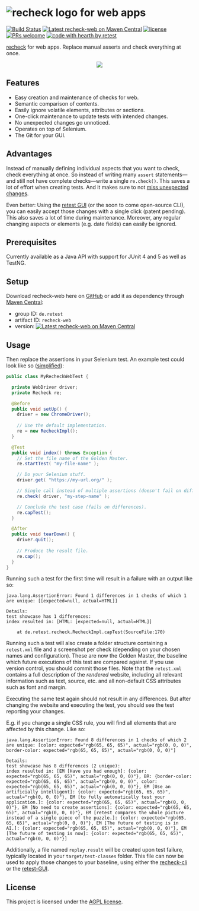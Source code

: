 # ![recheck logo](https://user-images.githubusercontent.com/1871610/41766965-b69d46a2-7608-11e8-97b4-c6b0f047d455.png) for web apps

[![Build Status](https://travis-ci.com/retest/recheck-web.svg?branch=master)](https://travis-ci.com/retest/recheck-web)
[![Latest recheck-web on Maven Central](https://maven-badges.herokuapp.com/maven-central/de.retest/recheck-web/badge.svg?style=flat)](https://mvnrepository.com/artifact/de.retest/recheck-web)
[![license](https://img.shields.io/badge/license-AGPL-brightgreen.svg)](https://github.com/retest/recheck-web/blob/master/LICENSE)
[![PRs welcome](https://img.shields.io/badge/PRs-welcome-ff69b4.svg)](https://github.com/retest/recheck-web/issues?q=is%3Aissue+is%3Aopen+label%3A%22help+wanted%22)
[![code with hearth by retest](https://img.shields.io/badge/%3C%2F%3E%20with%20%E2%99%A5%20by-retest-C1D82F.svg)](https://retest.de/en/)

[recheck](https://github.com/retest/recheck) for web apps. Replace manual asserts and check everything at once.

<p align="center"><a href="https://github.com/retest/recheck/"><img src="https://user-images.githubusercontent.com/1871610/44585296-23b3ce80-a7ac-11e8-9687-d8939209b05a.gif" /></a></p>


## Features

* Easy creation and maintenance of checks for web.
* Semantic comparison of contents.
* Easily ignore volatile elements, attributes or sections.
* One-click maintenance to update tests with intended changes.
* No unexpected changes go unnoticed.
* Operates on top of Selenium.
* The Git for your GUI.


## Advantages

Instead of manually defining individual aspects that you want to check, check everything at once. So instead of writing many `assert` statements—and still not have complete checks—write a single `re.check()`. This saves a lot of effort when creating tests. And it makes sure to not [miss unexpected changes](https://hackernoon.com/assertions-considered-harmful-d3770d818054).

Even better: Using the [retest GUI](https://retest.de/en/) (or the soon to come open-source CLI), you can easily accept those changes with a single click (patent pending). This also saves a lot of time during maintenance. Moreover, any regular changing aspects or elements (e.g. date fields) can easily be ignored.


## Prerequisites

Currently available as a Java API with support for JUnit 4 and 5 as well as TestNG.

## Setup

Download recheck-web here on [GitHub](https://https://github.com/retest/recheck-web/releases) or add it as dependency through [Maven Central](https://search.maven.org/search?q=g:de.retest%20a:recheck-web):

* group ID: `de.retest`
* artifact ID: `recheck-web`
* version: [![Latest recheck-web on Maven Central](https://maven-badges.herokuapp.com/maven-central/de.retest/recheck-web/badge.svg?style=flat)](https://mvnrepository.com/artifact/de.retest/recheck-web)

## Usage

Then replace the assertions in your Selenium test. An example test could look like so ([simplified](https://github.com/retest/recheck-web/blob/master/src/test/java/de/retest/web/SimpleShowcaseIT.java)):

```java
public class MyRecheckWebTest {

  private WebDriver driver;
  private Recheck re;

  @Before
  public void setUp() {
    driver = new ChromeDriver();
    
    // Use the default implementation.
    re = new RecheckImpl();
  }

  @Test
  public void index() throws Exception {
    // Set the file name of the Golden Master.
    re.startTest( "my-file-name" );

    // Do your Selenium stuff.
    driver.get( "https://my-url.org/" );

    // Single call instead of multiple assertions (doesn't fail on differences).
    re.check( driver, "my-step-name" );

    // Conclude the test case (fails on differences).
    re.capTest();
  }

  @After
  public void tearDown() {
    driver.quit();
    
    // Produce the result file.
    re.cap();
  }
}
```

Running such a test for the first time will result in a failure with an output like so:

```
java.lang.AssertionError: Found 1 differences in 1 checks of which 1 are unique: [[expected=null, actual=HTML]]

Details: 
test showcase has 1 differences: 
index resulted in: [HTML: [expected=null, actual=HTML]]

	at de.retest.recheck.RecheckImpl.capTest(SourceFile:170)
```

Running such a test will also create a folder structure containing a `retest.xml` file and a screenshot per check (depending on your chosen names and configuration). These are now the Golden Master, the baseline which future executions of this test are compared against. If you use version control, you should commit those files. Note that the `retest.xml` contains a full description of the _rendered_ website, including all relevant information such as text, source, etc. and all non-default CSS attributes such as font and margin.

Executing the same test again should not result in any differences. But after changing the website and executing the test, you should see the test reporting your changes.

E.g. if you change a single CSS rule, you will find all elements that are affected by this change. Like so:

```
java.lang.AssertionError: Found 8 differences in 1 checks of which 2 are unique: [color: expected="rgb(65, 65, 65)", actual="rgb(0, 0, 0)", border-color: expected="rgb(65, 65, 65)", actual="rgb(0, 0, 0)"]

Details: 
test showcase has 8 differences (2 unique): 
index resulted in: [EM [Have you had enough]: {color: expected="rgb(65, 65, 65)", actual="rgb(0, 0, 0)"}, BR: {border-color: expected="rgb(65, 65, 65)", actual="rgb(0, 0, 0)", color: expected="rgb(65, 65, 65)", actual="rgb(0, 0, 0)"}, EM [Use an artificially intelligent]: {color: expected="rgb(65, 65, 65)", actual="rgb(0, 0, 0)"}, EM [to fully automatically test your application.]: {color: expected="rgb(65, 65, 65)", actual="rgb(0, 0, 0)"}, EM [No need to create assertions]: {color: expected="rgb(65, 65, 65)", actual="rgb(0, 0, 0)"}, EM [retest compares the whole picture instead of a single piece of the puzzle.]: {color: expected="rgb(65, 65, 65)", actual="rgb(0, 0, 0)"}, EM [The future of testing is in AI.]: {color: expected="rgb(65, 65, 65)", actual="rgb(0, 0, 0)"}, EM [The future of testing is now]: {color: expected="rgb(65, 65, 65)", actual="rgb(0, 0, 0)"}]
```

Additionally, a file named `replay.result` will be created upon test failure, typically located in your `target/test-classes` folder. This file can now be used to apply those changes to your baseline, using either the [recheck-cli](https://github.com/retest/recheck-cli) or the [retest-GUI](http://retest.org).


## License

This project is licensed under the [AGPL license](LICENSE).
